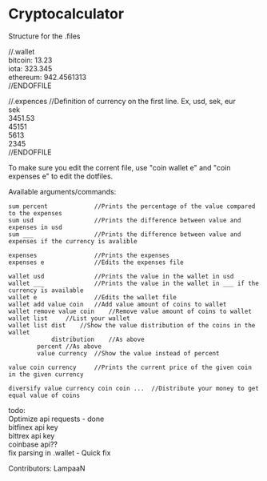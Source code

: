 # Cryptocalculator
Structure for the .files  
  
//.wallet  
bitcoin: 13.23  
iota: 323.345  
ethereum: 942.4561313  
//ENDOFFILE  
  
  
//.expences //Definition of currency on the first line. Ex, usd, sek, eur  
sek  
3451.53  
45151  
5613  
2345  
//ENDOFFILE  
  
  
To make sure you edit the corrent file, use "coin wallet e" and "coin expenses e" to edit the dotfiles.  
  
Available arguments/commands:  
```
sum percent             //Prints the percentage of the value compared to the expenses  
sum usd                 //Prints the difference between value and expenses in usd
sum ___                 //Prints the difference between value and expenses if the currency is avalible
  
expenses                //Prints the expenses  
expenses e              //Edits the expenses file  
  
wallet usd              //Prints the value in the wallet in usd  
wallet ___              //Prints the value in the wallet in ___ if the currency is available  
wallet e                //Edits the wallet file  
wallet add value coin	//Add value amount of coins to wallet  
wallet remove value coin	//Remove value amount of coins to wallet  
wallet list		//List your wallet  
wallet list dist	//Show the value distribution of the coins in the wallet
            distribution	//As above  
	    percent	//As above  
	    value currency	//Show the value instead of percent  
  
value coin currency     //Prints the current price of the given coin in the given currency  
  
diversify value currency coin coin ... 	//Distribute your money to get equal value of coins
```
  
  
  
  
  
todo:  
Optimize api requests - done  
bitfinex api key  
bittrex api key  
coinbase api??  
fix parsing in .wallet - Quick fix
  
  
  
Contributors: LampaaN
